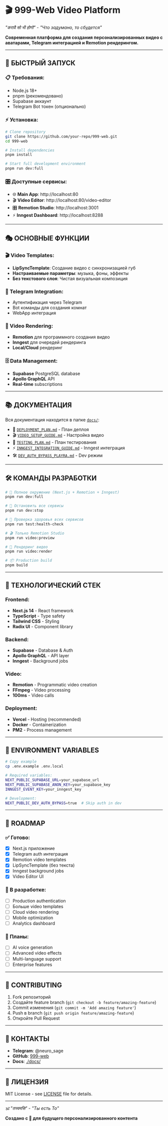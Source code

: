 # 🎬 999-Web Video Platform

*"करावै सो भी होणो"* - *"Что задумано, то сбудется"*

**Современная платформа для создания персонализированных видео с аватарами, Telegram интеграцией и Remotion рендерингом.**

---

## 🚀 **БЫСТРЫЙ ЗАПУСК**

### **📋 Требования:**
- Node.js 18+
- pnpm (рекомендовано)
- Supabase аккаунт
- Telegram Bot токен (опционально)

### **⚡ Установка:**
```bash
# Clone repository
git clone https://github.com/your-repo/999-web.git
cd 999-web

# Install dependencies
pnpm install

# Start full development environment
pnpm run dev:full
```

### **🎛️ Доступные сервисы:**
- 🌐 **Main App**: http://localhost:80
- 🎬 **Video Editor**: http://localhost:80/video-editor  
- 🎛️ **Remotion Studio**: http://localhost:3001
- ⚡ **Inngest Dashboard**: http://localhost:8288

---

## 🎭 **ОСНОВНЫЕ ФУНКЦИИ**

### **🎬 Video Templates:**
- **LipSyncTemplate**: Создание видео с синхронизацией губ
- **Настраиваемые параметры**: музыка, фоны, эффекты
- **Без текстового слоя**: Чистая визуальная композиция

### **🤖 Telegram Integration:**
- Аутентификация через Telegram
- Bot команды для создания комнат
- WebApp интеграция

### **🎥 Video Rendering:**
- **Remotion** для программного создания видео
- **Inngest** для очередей рендеринга  
- **Local/Cloud** рендеринг

### **🗄️ Data Management:**
- **Supabase** PostgreSQL database
- **Apollo GraphQL** API
- **Real-time** subscriptions

---

## 📚 **ДОКУМЕНТАЦИЯ**

Вся документация находится в папке [`docs/`](./docs/):

- 🚀 [`DEPLOYMENT_PLAN.md`](./docs/DEPLOYMENT_PLAN.md) - План деплоя
- 🎬 [`VIDEO_SETUP_GUIDE.md`](./docs/VIDEO_SETUP_GUIDE.md) - Настройка видео
- 🔧 [`TESTING_PLAN.md`](./docs/TESTING_PLAN.md) - План тестирования
- ⚡ [`INNGEST_INTEGRATION_GUIDE.md`](./docs/INNGEST_INTEGRATION_GUIDE.md) - Inngest интеграция
- 🛠️ [`DEV_AUTH_BYPASS_PLAYRA.md`](./docs/DEV_AUTH_BYPASS_PLAYRA.md) - Dev режим

---

## 🛠️ **КОМАНДЫ РАЗРАБОТКИ**

```bash
# 🚀 Полное окружение (Next.js + Remotion + Inngest)
pnpm run dev:full

# 🛑 Остановить все сервисы  
pnpm run dev:stop

# 🏥 Проверка здоровья всех сервисов
pnpm run test:health-check

# 🎬 Только Remotion Studio
pnpm run video:preview

# 🎥 Рендеринг видео
pnpm run video:render

# 📦 Production build
pnpm build
```

---

## 🌊 **ТЕХНОЛОГИЧЕСКИЙ СТЕК**

### **Frontend:**
- **Next.js 14** - React framework
- **TypeScript** - Type safety
- **Tailwind CSS** - Styling
- **Radix UI** - Component library

### **Backend:**
- **Supabase** - Database & Auth
- **Apollo GraphQL** - API layer
- **Inngest** - Background jobs

### **Video:**
- **Remotion** - Programmatic video creation
- **FFmpeg** - Video processing
- **100ms** - Video calls

### **Deployment:**
- **Vercel** - Hosting (recommended)
- **Docker** - Containerization
- **PM2** - Process management

---

## 🔧 **ENVIRONMENT VARIABLES**

```bash
# Copy example
cp .env.example .env.local

# Required variables:
NEXT_PUBLIC_SUPABASE_URL=your_supabase_url
NEXT_PUBLIC_SUPABASE_ANON_KEY=your_supabase_key
INNGEST_EVENT_KEY=your_inngest_key

# Development:
NEXT_PUBLIC_DEV_AUTH_BYPASS=true  # Skip auth in dev
```

---

## 🎯 **ROADMAP**

### **✅ Готово:**
- [x] Next.js приложение
- [x] Telegram auth интеграция
- [x] Remotion video templates
- [x] LipSyncTemplate (без текста)
- [x] Inngest background jobs
- [x] Video Editor UI

### **🔄 В разработке:**
- [ ] Production authentication
- [ ] Больше video templates
- [ ] Cloud video rendering
- [ ] Mobile optimization
- [ ] Analytics dashboard

### **🎯 Планы:**
- [ ] AI voice generation
- [ ] Advanced video effects  
- [ ] Multi-language support
- [ ] Enterprise features

---

## 🤝 **CONTRIBUTING**

1. Fork репозиторий
2. Создайте feature branch (`git checkout -b feature/amazing-feature`)
3. Commit изменения (`git commit -m 'Add amazing feature'`)
4. Push в branch (`git push origin feature/amazing-feature`)
5. Откройте Pull Request

---

## 📱 **КОНТАКТЫ**

- **Telegram**: @neuro_sage
- **GitHub**: [999-web](https://github.com/your-repo/999-web)
- **Docs**: [./docs/](./docs/)

---

## 📄 **ЛИЦЕНЗИЯ**

MIT License - see [LICENSE](LICENSE) file for details.

---

*🕉️ "तत्त्वमसि" - "Ты есть То"*

**Создано с 💜 для будущего персонализированного контента**